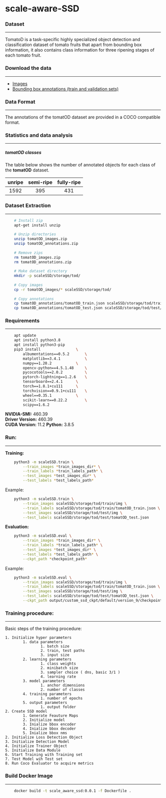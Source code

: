 # scale-aware-SSD

### Dataset
-------------------------
TomatoD is a task-specific highly specialized object detection and classification dataset of tomato fruits that apart from bounding box information, it also contains class information for three ripening stages of each tomato fruit.

### Download the data
-------------------------
* [Images](https://datasets-u2m.s3.eu-west-3.amazonaws.com/tomatOD_images.zip)
* [Bounding box annotations (train and validation sets)](https://datasets-u2m.s3.eu-west-3.amazonaws.com/tomatOD_annotations.zip)

### Data Format
-------------------------
The annotations of the tomatOD dataset are provided in a COCO compatible format.

### Statistics and data analysis
-------------------------
##### tomatOD classes
The table below shows the number of annotated objects for each class of the **tomatOD** dataset.

| unripe | semi-ripe | fully-ripe |
|:------:|:---------:|:----------:|
| 1592   | 395       | 431        |

### Dataset Extraction
-------------------------
```bash
	# Install zip
	apt-get install unzip
	
	# Unzip directories
	unzip tomatOD_images.zip
	unzip tomatOD_annotations.zip
	
	# Remove zips
	rm tomatOD_images.zip
	rm tomatOD_annotations.zip
	
	# Make dataset directory
	mkdir -p scaleSSD/storage/tod/
	
	# Copy images
	cp -r tomatOD_images/* scaleSSD/storage/tod/
	
	# Copy annotations
	cp tomatOD_annotations/tomatOD_train.json scaleSSD/storage/tod/train/
	cp tomatOD_annotations/tomatOD_test.json scaleSSD/storage/tod/test/
```

### Requirements
-------------------------

```bash
	apt update						
	apt install python3.8			
	apt install python3-pip			
	pip3 install 				\
		albumentations==0.5.2    	\
		matplotlib==3.4.1    		\
		numpy==1.20.2			\
		opencv-python==4.5.1.48 	\
		pycocotools==2.0.2    		\
		pytorch-lightning==1.2.6   	\
		tensorboard==2.4.1		\
		torch==1.8.1+cu111		\
		torchvision==0.9.1+cu111	\
		wheel==0.35.1			\
		scikit-learn==0.22.2		\
		scipy==1.6.2
```
**NVIDIA-SMI:**
460.39       
**Driver Version:**
460.39       
**CUDA Version:**
11.2
**Python:**
3.8.5

### Run:
-------------------------

**Training:**

```bash
	python3 -m scaleSSD.train \
		--train_images *train_images_dir* \
		--train_labels *train_labels_path* \
		--test_images *test_images_dir* \
		--test_labels *test_labels_path*
```
Example:
```bash
	python3 -m scaleSSD.train \
		--train_images scaleSSD/storage/tod/train/img \
		--train_labels scaleSSD/storage/tod/train/tomatOD_train.json \
		--test_images scaleSSD/storage/tod/test/img \
		--test_labels scaleSSD/storage/tod/test/tomatOD_test.json
```

**Evaluation:**

```bash
	python3 -m scaleSSD.eval \
		--train_images *train_images_dir* \
		--train_labels *train_labels_path* \
		--test_images *test_images_dir* \
		--test_labels *test_labels_path* \
		--ckpt_path *checkpoint_path*
```
Example:
```bash
	python3 -m scaleSSD.eval \
		--train_images scaleSSD/storage/tod/train/img \
		--train_labels scaleSSD/storage/tod/train/tomatOD_train.json \
		--test_images scaleSSD/storage/tod/test/img \
		--test_labels scaleSSD/storage/tod/test/tomatOD_test.json \
		--ckpt_path output/custom_ssd_ckpt/default/version_9/checkpoints/
```


### Training procedure:
-------------------------
Basic steps of the training procedure:

	1. Initialize hyper parameters
			1. data parameters
					1. batch size
					2. train, test paths
					3. input size
			2. learning parameters
					1. class weights
					2. minibatch size
					3. sampler choice ( dns, basic 3/1 ) 
					4. learning rate
			3. model parameters
					1. anchor dimensions
					2. number of classes 
			4. training parameters
					1. number of epochs
			5. output parameters
					1. output folder
	2. Create SSD model
			1. Generate Feauture Maps
			2. Initialize model
			3. Inialize bbox encoder
			4. Inialize bbox decoder
			5. Inialize bbox nms
	2. Initialize Loss Detection Object 
	3. Initialize Detection Model
	4. Initialize Trainer Object
	5. Initialize Data Module
	6. Start Training with Training set
	7. Test Model wih Test set
	8. Run Coco Evaluator to acquire metrics


### Build Docker Image
-------------------------
```bash
	docker build -t scale_aware_ssd:0.0.1 -f Dockerfile .
```
